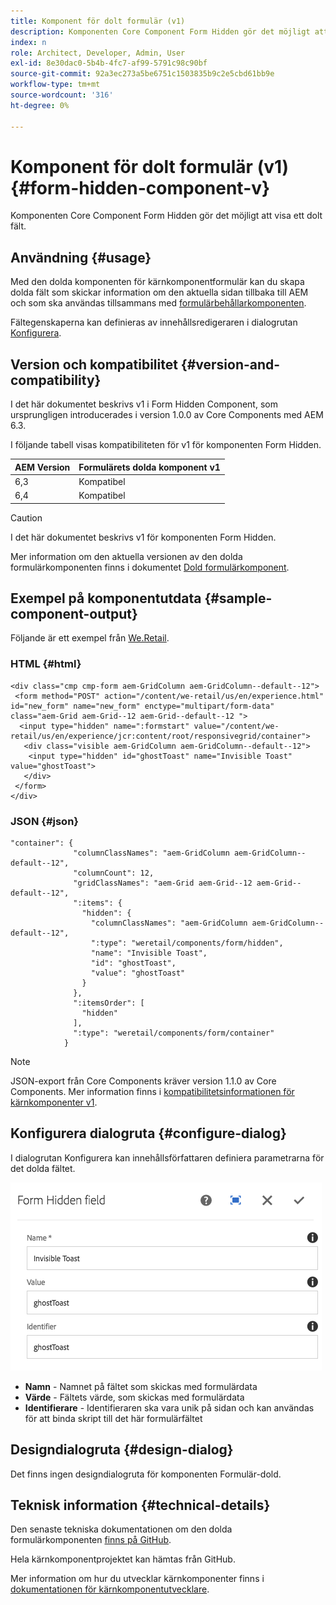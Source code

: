 ```yaml
---
title: Komponent för dolt formulär (v1)
description: Komponenten Core Component Form Hidden gör det möjligt att visa ett dolt fält.
index: n
role: Architect, Developer, Admin, User
exl-id: 8e30dac0-5b4b-4fc7-af99-5791c98c90bf
source-git-commit: 92a3ec273a5be6751c1503835b9c2e5cbd61bb9e
workflow-type: tm+mt
source-wordcount: '316'
ht-degree: 0%

---
```



# Komponent för dolt formulär (v1) {#form-hidden-component-v}

Komponenten Core Component Form Hidden gör det möjligt att visa ett dolt fält.

## Användning {#usage}

Med den dolda komponenten för kärnkomponentformulär kan du skapa dolda fält som skickar information om den aktuella sidan tillbaka till AEM och som ska användas tillsammans med [formulärbehållarkomponenten](form-container-v1.md).

Fältegenskaperna kan definieras av innehållsredigeraren i dialogrutan [Konfigurera](#configure-dialog).

## Version och kompatibilitet {#version-and-compatibility}

I det här dokumentet beskrivs v1 i Form Hidden Component, som ursprungligen introducerades i version 1.0.0 av Core Components med AEM 6.3.

I följande tabell visas kompatibiliteten för v1 för komponenten Form Hidden.

| AEM Version | Formulärets dolda komponent v1 |
|--- |--- |
| 6,3 | Kompatibel |
| 6,4 | Kompatibel |

>[!CAUTION]
>
>I det här dokumentet beskrivs v1 för komponenten Form Hidden.
>
>Mer information om den aktuella versionen av den dolda formulärkomponenten finns i dokumentet [Dold formulärkomponent](/help/components/forms/form-hidden.md).

## Exempel på komponentutdata {#sample-component-output}

Följande är ett exempel från [We.Retail](https://helpx.adobe.com/experience-manager/6-4/sites/developing/using/we-retail.html).

### HTML {#html}

```
<div class="cmp cmp-form aem-GridColumn aem-GridColumn--default--12">
 <form method="POST" action="/content/we-retail/us/en/experience.html" id="new_form" name="new_form" enctype="multipart/form-data" class="aem-Grid aem-Grid--12 aem-Grid--default--12 ">
  <input type="hidden" name=":formstart" value="/content/we-retail/us/en/experience/jcr:content/root/responsivegrid/container">
   <div class="visible aem-GridColumn aem-GridColumn--default--12">
    <input type="hidden" id="ghostToast" name="Invisible Toast" value="ghostToast">
   </div>
 </form>
</div>
```

### JSON {#json}

```
"container": {
              "columnClassNames": "aem-GridColumn aem-GridColumn--default--12",
              "columnCount": 12,
              "gridClassNames": "aem-Grid aem-Grid--12 aem-Grid--default--12",
              ":items": {
                "hidden": {
                  "columnClassNames": "aem-GridColumn aem-GridColumn--default--12",
                  ":type": "weretail/components/form/hidden",
                  "name": "Invisible Toast",
                  "id": "ghostToast",
                  "value": "ghostToast"
                }
              },
              ":itemsOrder": [
                "hidden"
              ],
              ":type": "weretail/components/form/container"
            }
```

>[!NOTE]
>
>JSON-export från Core Components kräver version 1.1.0 av Core Components. Mer information finns i [kompatibilitetsinformationen för kärnkomponenter v1](/help/versions.md#release-history-and-compatibility).

## Konfigurera dialogruta {#configure-dialog}

I dialogrutan Konfigurera kan innehållsförfattaren definiera parametrarna för det dolda fältet.

![](/help/assets/chlimage_1-26.png)

* **Namn** - Namnet på fältet som skickas med formulärdata
* **Värde** - Fältets värde, som skickas med formulärdata
* **Identifierare** - Identifieraren ska vara unik på sidan och kan användas för att binda skript till det här formulärfältet

## Designdialogruta {#design-dialog}

Det finns ingen designdialogruta för komponenten Formulär-dold.

## Teknisk information {#technical-details}

Den senaste tekniska dokumentationen om den dolda formulärkomponenten [ finns på GitHub](https://github.com/adobe/aem-core-wcm-components/tree/master/content/src/content/jcr_root/apps/core/wcm/components/form/hidden/v1/hidden).

Hela kärnkomponentprojektet kan hämtas från GitHub.

Mer information om hur du utvecklar kärnkomponenter finns i [dokumentationen för kärnkomponentutvecklare](/help/developing/overview.md).
